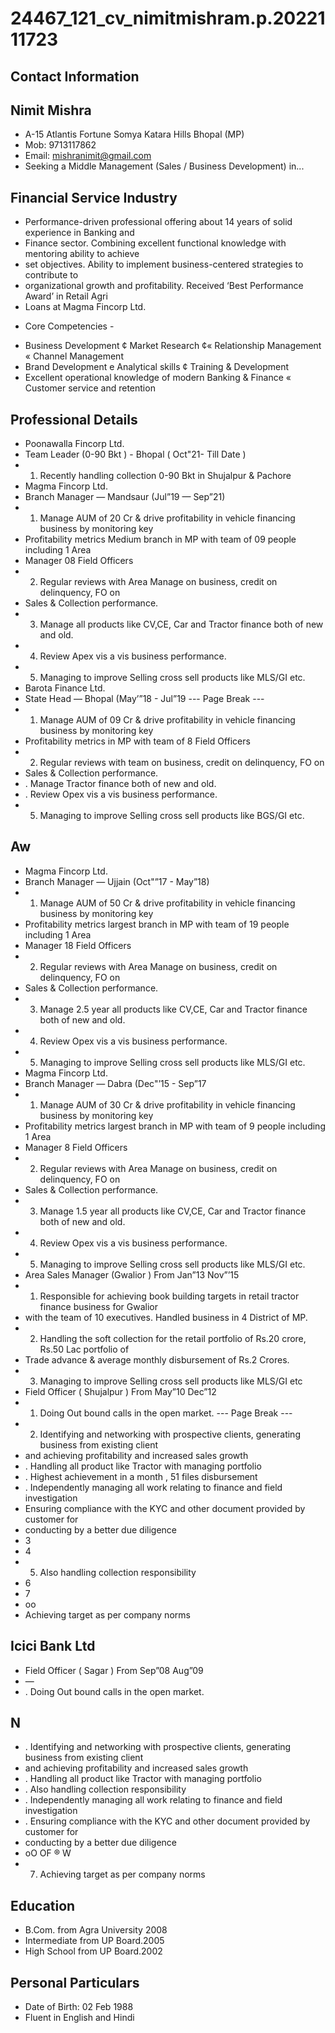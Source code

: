 # 24467_121_cv_nimitmishram.p.2022111723

## Contact Information



## Nimit Mishra

* A-15 Atlantis Fortune Somya Katara Hills Bhopal (MP)
* Mob: 9713117862
* Email: mishranimit@gmail.com
* Seeking a Middle Management (Sales / Business Development) in...


## Financial Service Industry

* Performance-driven professional offering about 14 years of solid experience in Banking and
* Finance sector. Combining excellent functional knowledge with mentoring ability to achieve
* set objectives. Ability to implement business-centered strategies to contribute to
* organizational growth and profitability. Received ‘Best Performance Award’ in Retail Agri
* Loans at Magma Fincorp Ltd.
- Core Competencies -
* Business Development ¢ Market Research ¢« Relationship Management « Channel Management
* Brand Development e Analytical skills ¢ Training & Development
* Excellent operational knowledge of modern Banking & Finance « Customer service and retention


## Professional Details

* Poonawalla Fincorp Ltd.
* Team Leader (0-90 Bkt ) - Bhopal ( Oct"21- Till Date )
* 1. Recently handling collection 0-90 Bkt in Shujalpur & Pachore
* Magma Fincorp Ltd.
* Branch Manager — Mandsaur (Jul”19 — Sep”21)
* 1. Manage AUM of 20 Cr & drive profitability in vehicle financing business by monitoring key
* Profitability metrics Medium branch in MP with team of 09 people including 1 Area
* Manager 08 Field Officers
* 2. Regular reviews with Area Manage on business, credit on delinquency, FO on
* Sales & Collection performance.
* 3. Manage all products like CV,CE, Car and Tractor finance both of new and old.
* 4. Review Apex vis a vis business performance.
* 5. Managing to improve Selling cross sell products like MLS/GI etc.
* Barota Finance Ltd.
* State Head — Bhopal (May’”18 - Jul”19
--- Page Break ---
* 1. Manage AUM of 09 Cr & drive profitability in vehicle financing business by monitoring key
* Profitability metrics in MP with team of 8 Field Officers
* 2. Regular reviews with team on business, credit on delinquency, FO on
* Sales & Collection performance.
* . Manage Tractor finance both of new and old.
* . Review Opex vis a vis business performance.
* 5. Managing to improve Selling cross sell products like BGS/GI etc.


## Aw

* Magma Fincorp Ltd.
* Branch Manager — Ujjain (Oct"”17 - May”18)
* 1. Manage AUM of 50 Cr & drive profitability in vehicle financing business by monitoring key
* Profitability metrics largest branch in MP with team of 19 people including 1 Area
* Manager 18 Field Officers
* 2. Regular reviews with Area Manage on business, credit on delinquency, FO on
* Sales & Collection performance.
* 3. Manage 2.5 year all products like CV,CE, Car and Tractor finance both of new and old.
* 4. Review Opex vis a vis business performance.
* 5. Managing to improve Selling cross sell products like MLS/GI etc.
* Magma Fincorp Ltd.
* Branch Manager — Dabra (Dec"’15 - Sep”17
* 1. Manage AUM of 30 Cr & drive profitability in vehicle financing business by monitoring key
* Profitability metrics largest branch in MP with team of 9 people including 1 Area
* Manager 8 Field Officers
* 2. Regular reviews with Area Manage on business, credit on delinquency, FO on
* Sales & Collection performance.
* 3. Manage 1.5 year all products like CV,CE, Car and Tractor finance both of new and old.
* 4. Review Opex vis a vis business performance.
* 5. Managing to improve Selling cross sell products like MLS/GI etc.
* Area Sales Manager (Gwalior ) From Jan”13 Nov”’15
* 1. Responsible for achieving book building targets in retail tractor finance business for Gwalior
* with the team of 10 executives. Handled business in 4 District of MP.
* 2. Handling the soft collection for the retail portfolio of Rs.20 crore, Rs.50 Lac portfolio of
* Trade advance & average monthly disbursement of Rs.2 Crores.
* 3. Managing to improve Selling cross sell products like MLS/GI etc
* Field Officer ( Shujalpur ) From May”10 Dec”12
* 1. Doing Out bound calls in the open market.
--- Page Break ---
* 2. Identifying and networking with prospective clients, generating business from existing client
* and achieving profitability and increased sales growth
* . Handling all product like Tractor with managing portfolio
* . Highest achievement in a month , 51 files disbursement
* . Independently managing all work relating to finance and field investigation
* Ensuring compliance with the KYC and other document provided by customer for
* conducting by a better due diligence
* 3
* 4
* 5. Also handling collection responsibility
* 6
* 7
* oo
* Achieving target as per company norms


## Icici Bank Ltd

* Field Officer ( Sagar ) From Sep”08 Aug”09
* —
* . Doing Out bound calls in the open market.


## N

* . Identifying and networking with prospective clients, generating business from existing client
* and achieving profitability and increased sales growth
* . Handling all product like Tractor with managing portfolio
* . Also handling collection responsibility
* . Independently managing all work relating to finance and field investigation
* . Ensuring compliance with the KYC and other document provided by customer for
* conducting by a better due diligence
* oO OF ® W
* 7. Achieving target as per company norms


## Education

* B.Com. from Agra University 2008
* Intermediate from UP Board.2005
* High School from UP Board.2002


## Personal Particulars

* Date of Birth: 02 Feb 1988
* Fluent in English and Hindi

